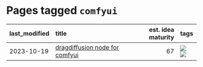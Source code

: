 # Pages tagged `comfyui`

|last_modified|title|est. idea maturity|tags
|:---|:---|---:|:---|
|2023-10-19|[dragdiffusion node for comfyui](../comfyui_dragdiffusion.md)|67|[![](https://img.shields.io/badge/tag-comfyui-d46ff4)](../tags/comfyui.md) [![](https://img.shields.io/badge/tag-tooling-1614f8)](../tags/tooling.md)|